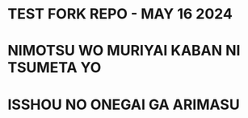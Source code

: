 # TEST FORK REPO - MAY 16 2024

# NIMOTSU WO MURIYAI KABAN NI TSUMETA YO

# ISSHOU NO ONEGAI GA ARIMASU